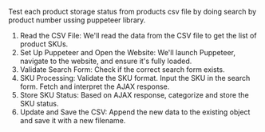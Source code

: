 Test each product storage status from products csv file by doing search by product number ussing puppeteer library.
1. Read the CSV File: We'll read the data from the CSV file to get the list of product SKUs.
2. Set Up Puppeteer and Open the Website: We'll launch Puppeteer, navigate to the website, and ensure it's fully loaded.
3. Validate Search Form: Check if the correct search form exists.
4. SKU Processing:
    Validate the SKU format.
    Input the SKU in the search form.
    Fetch and interpret the AJAX response.
5. Store SKU Status:
    Based on AJAX response, categorize and store the SKU status.
6. Update and Save the CSV: Append the new data to the existing object and save it with a new filename.